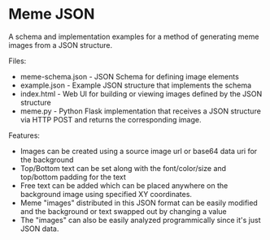 # Meme JSON

A schema and implementation examples for a method of generating meme images from a JSON structure.

Files:
* meme-schema.json - JSON Schema for defining image elements
* example.json - Example JSON structure that implements the schema
* index.html - Web UI for building or viewing images defined by the JSON structure
* meme.py - Python Flask implementation that receives a JSON structure via HTTP POST and returns the corresponding image.

Features:
* Images can be created using a source image url or base64 data uri for the background
* Top/Bottom text can be set along with the font/color/size and top/bottom padding for the text
* Free text can be added which can be placed anywhere on the background image using specified XY coordinates.
* Meme "images" distributed in this JSON format can be easily modified and the background or text swapped out by changing a value
* The "images" can also be easily analyzed programmically since it's just JSON data.